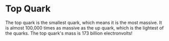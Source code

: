 # Top Quark

The top quark is the smallest quark, which means it is the most massive. It is
almost 100,000 times as massive as the up quark, which is the lightest of the
quarks. The top quark's mass is 173 billion electronvolts!
